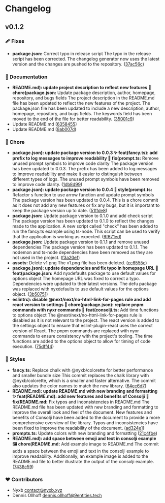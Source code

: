 # Changelog


## v0.1.2


### 🩹 Fixes

  - **package.json:** Correct typo in release script The typo in the release script has been corrected. The changelog generator now uses the latest version and the changes are pushed to the repository. ([37ac56c](https://github.com/nyxb/consolji/commit/37ac56c))

### 📖 Documentation

  - **README.md): update project description to reflect new features 🚀 chore(package.json:** Update package description, author, homepage, repository, and bugs fields The project description in the README.md file has been updated to reflect the new features of the project. The package.json file has been updated to include a new description, author, homepage, repository, and bugs fields. The keywords field has been moved to the end of the file for better readability. ([35001c9](https://github.com/nyxb/consolji/commit/35001c9))
  - Update README.md ([6358455](https://github.com/nyxb/consolji/commit/6358455))
  - Update README.md ([8ab007d](https://github.com/nyxb/consolji/commit/8ab007d))

### 🏡 Chore

  - **package.json): update package version to 0.0.3 ✨ feat(fancy.ts): add prefix to log messages to improve readability 🐛 fix(prompt.ts:** Remove unused prompt symbols to improve code clarity The package version has been updated to 0.0.3. The prefix has been added to log messages to improve readability and make it easier to distinguish between different types of logs. The unused prompt symbols have been removed to improve code clarity. ([1db8d99](https://github.com/nyxb/consolji/commit/1db8d99))
  - **package.json): update package version to 0.0.4 🎨 style(prompt.ts:** Refactor s function to use arrow function and update prompt symbols The package version has been updated to 0.0.4. This is a chore commit as it does not add any new features or fix any bugs, but it is important to keep the package version up to date. ([51ffde8](https://github.com/nyxb/consolji/commit/51ffde8))
  - **package.json:** Update package version to 0.1.0 and add check script The package version has been updated to 0.1.0 to reflect the changes made to the application. A new script called "check" has been added to run the fancy.ts example using ts-node. This script can be used to verify that the application is working as expected. ([6f671ed](https://github.com/nyxb/consolji/commit/6f671ed))
  - **package.json:** Update package version to 0.1.1 and remove unused dependencies The package version has been updated to 0.1.1. The nodemon and ts-node dependencies have been removed as they are not used in the project. ([f3a20ef](https://github.com/nyxb/consolji/commit/f3a20ef))
  - **assets:** Delete v1.png The v1.png file has been deleted. ([cc6555c](https://github.com/nyxb/consolji/commit/cc6555c))
  - **package.json): update dependencies and fix typo in homepage URL 🎉 feat(package.json:** Add nyxdefaults package to use default values for options object The homepage URL was fixed to correct a typo. Dependencies were updated to their latest versions. The defu package was replaced with nyxdefaults to use default values for the options object. ([3b50751](https://github.com/nyxb/consolji/commit/3b50751))
  - **eslintrc): disable @next/next/no-html-link-for-pages rule and add react version to settings 🔧 chore(package.json): replace pnpm commands with nyxr commands 🚀 feat(consolji.ts:** Add time functions to options object The @next/next/no-html-link-for-pages rule is disabled as it is not relevant to the project. The react version is added to the settings object to ensure that eslint-plugin-react uses the correct version of React. The pnpm commands are replaced with nyxr commands to ensure consistency with the project's tooling. The time functions are added to the options object to allow for timing of code execution. ([75dff44](https://github.com/nyxb/consolji/commit/75dff44))

### 🎨 Styles

  - **fancy.ts:** Replace chalk with @nyxb/colorette for better performance and smaller bundle size This commit replaces the chalk library with @nyxb/colorette, which is a smaller and faster alternative. The commit also updates the color names to match the new library. ([64ec6d7](https://github.com/nyxb/consolji/commit/64ec6d7))
  - **README.md): update README.md with new branding and formatting ✨ feat(README.md): add new features and benefits of Consolji 🐛 fix(README.md:** Fix typos and inconsistencies in README.md The README.md file has been updated with new branding and formatting to improve the overall look and feel of the document. New features and benefits of Consolji have been added to the document to provide a more comprehensive overview of the library. Typos and inconsistencies have been fixed to improve the readability of the document. ([ad324e1](https://github.com/nyxb/consolji/commit/ad324e1))
  - **prompts.ts:** Update colors with new branding and formatting ([21c4fbe](https://github.com/nyxb/consolji/commit/21c4fbe))
  - **README.md): add space between emoji and text in consolji example 🖼️ chore(README.md:** Add example image to README.md The commit adds a space between the emoji and text in the consolji example to improve readability. Additionally, an example image is added to the README.md file to better illustrate the output of the consolji example. ([7438c59](https://github.com/nyxb/consolji/commit/7438c59))

### ❤️  Contributors

- Nyxb <contact@nyxb.xyz>
- Dennis Ollhoff <dennis.ollhoff@9entities.tech>

